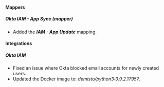 
#### Mappers
##### Okta IAM - App Sync (mapper)
- Added the ***IAM - App Update*** mapping.


#### Integrations
##### Okta IAM
- Fixed an issue where Okta blocked email accounts for newly created users.
- Updated the Docker image to: *demisto/python3:3.9.2.17957*.
